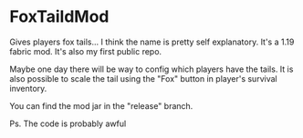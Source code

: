 # FoxTaildMod
Gives players fox tails...
I think the name is pretty self explanatory.
It's a 1.19 fabric mod. It's also my first public repo.

Maybe one day there will be way to config which players have the tails.
It is also possible to scale the tail using the "Fox" button in player's survival inventory.

You can find the mod jar in the "release" branch.

Ps. The code is probably awful
